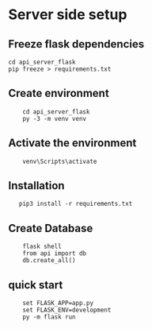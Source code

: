 # Server side setup
## Freeze flask dependencies
    cd api_server_flask
    pip freeze > requirements.txt
## Create environment
```
    cd api_server_flask
    py -3 -m venv venv
```
## Activate the environment
```
    venv\Scripts\activate
```
## Installation
```
   pip3 install -r requirements.txt
```
## Create Database
```
    flask shell
    from api import db
    db.create_all()
```
## quick start
```
    set FLASK_APP=app.py
    set FLASK_ENV=development
    py -m flask run
```